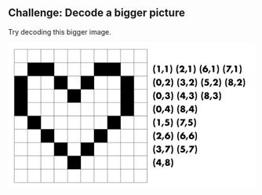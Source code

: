 ## Challenge: Decode a bigger picture

Try decoding this bigger image.

![a blank grid with the coordinates to decode](images/decode-grid-2.png)